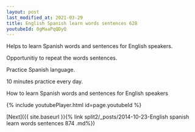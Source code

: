 ```yaml
---
layout: post
last_modified_at: 2021-03-29
title: English Spanish learn words sentences 628 
youtubeId: 0gMaaPqQDyQ
---
```

 
 
Helps to learn Spanish words and sentences for English speakers.

Opportunitiy to repeat the words sentences. 

Practice Spanish language. 
 
10 minutes practice every day. 
 
How to learn Spanish words and sentences for English speakers 
 
{% include youtubePlayer.html id=page.youtubeId %}
 
 
[Next]({{ site.baseurl }}{% link  split2/_posts/2014-10-23-English spanish learn words sentences 874 .md%})
 
